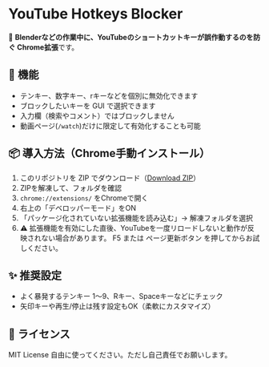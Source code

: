 # YouTube Hotkeys Blocker

🎯 **Blenderなどの作業中に、YouTubeのショートカットキーが誤作動するのを防ぐ Chrome拡張**です。

## 🔧 機能
- テンキー、数字キー、rキーなどを個別に無効化できます
- ブロックしたいキーを GUI で選択できます
- 入力欄（検索やコメント）ではブロックしません
- 動画ページ(`/watch`)だけに限定して有効化することも可能

## 📦 導入方法（Chrome手動インストール）
1. このリポジトリを ZIP でダウンロード（[Download ZIP](https://github.com/AkhiLow-3d/youtube-hotkeys-blocker/archive/refs/heads/main.zip)）
2. ZIPを解凍して、フォルダを確認
3. `chrome://extensions/` をChromeで開く
4. 右上の「デベロッパーモード」をON
5. 「パッケージ化されていない拡張機能を読み込む」→ 解凍フォルダを選択
6. ⚠️ 拡張機能を有効にした直後、YouTubeを一度リロードしないと動作が反映されない場合があります。
 F5 または ページ更新ボタン を押してからお試しください。

## ✨ 推奨設定
- よく暴発するテンキー 1〜9、Rキー、Spaceキーなどにチェック
- 矢印キーや再生/停止は残す設定もOK（柔軟にカスタマイズ）

## 📜 ライセンス
MIT License
自由に使ってください。ただし自己責任でお願いします。
